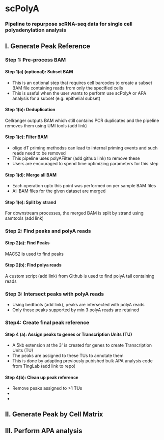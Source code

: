 # scPolyA

### Pipeline to repurpose scRNA-seq data for single cell polyadenylation analysis


## I. Generate Peak Reference

### Step 1: Pre-process BAM

#### Step 1(a) (optional): Subset BAM
* This is an optional step that requires cell barcodes to create a subset BAM file containing reads from only the specified cells
* This is useful when the user wants to perform use scPolyA or APA analysis for a subset (e.g. epithelial subset)

#### Step 1(b): Deduplication
Cellranger outputs BAM which still contains PCR duplicates and the pipeline removes them using UMI tools (add link)

#### Step 1(c): Filter BAM ##
* oligo dT priming methodss can lead to internal priming events and such reads need to be removed
* This pipeline uses polyAFilter (add github link) to remove these
* Users are encouraged to spend time optimizing parameters for this step

#### Step 1(d): Merge all BAM ##  
* Each operation upto this point was performed on per sample BAM files 
* All BAM files for the given dataset are merged 

#### Step 1(e): Split by strand ##  
For downstream processes, the merged BAM is split by strand using samtools (add link)

### Step 2: Find peaks and polyA reads

#### Step 2(a): Find Peaks
MACS2 is used to find peaks

#### Step 2(b): Find polya reads 
A custom script (add link) from Github is used to find polyA tail containing reads

### Step 3: Intersect peaks with polyA reads 
* Using bedtools (add link), peaks are intersected with polyA reads
* Only those peaks supported by min 3 polyA reads are retained

### Step4: Create final peak reference 

#### Step 4 (a): Assign peaks to genes or Transcription Units (TU) 
* A 5kb extension at the 3' is created for genes to create Transcription Units (TU)
* The peaks are assigned to these TUs to annotate them
* This is done by adapting previously pubished bulk APA analysis code from TingLab (add link to repo)

#### Step 4(b): Clean up peak reference ##
* Remove peaks assigned to >1 TUs
* 
*

## II. Generate Peak by Cell Matrix #####

## III. Perform APA analysis #####
